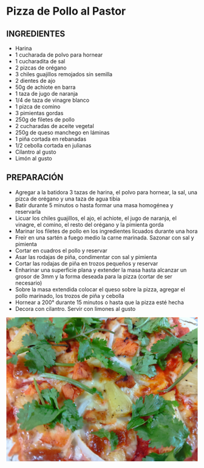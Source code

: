 # Pizza de Pollo al Pastor

## INGREDIENTES

- Harina
- 1 cucharada de polvo para hornear
- 1 cucharadita de sal
- 2 pizcas de orégano
- 3 chiles guajillos remojados sin semilla
- 2 dientes de ajo
- 50g de achiote en barra
- 1 taza de jugo de naranja
- 1/4 de taza de vinagre blanco
- 1 pizca de comino
- 3 pimientas gordas
- 250g de filetes de pollo
- 2 cucharadas de aceite vegetal
- 250g de queso manchego en láminas
- 1 piña cortada en rebanadas
- 1/2 cebolla cortada en julianas
- Cilantro al gusto
- Limón al gusto

## PREPARACIÓN

- Agregar a la batidora 3 tazas de harina, el polvo para hornear, la sal, una pizca de orégano y una taza de agua tibia
- Batir durante 5 minutos o hasta formar una masa homogénea y reservarla
- Licuar los chiles guajillos, el ajo, el achiote, el jugo de naranja, el vinagre, el comino, el resto del orégano y la pimienta gorda
- Marinar los filetes de pollo en los ingredientes licuados durante una hora
- Freír en una sartén a fuego medio la carne marinada. Sazonar con sal y pimienta
- Cortar en cuadros el pollo y reservar
- Asar las rodajas de piña, condimentar con sal y pimienta
- Cortar las rodajas de piña en trozos pequeños y reservar
- Enharinar una superficie plana y extender la masa hasta alcanzar un grosor de 3mm y la forma deseada para la pizza (cortar de ser necesario)
- Sobre la masa extendida colocar el queso sobre la pizza, agregar el pollo marinado, los trozos de piña y cebolla
- Hornear a 200° durante 15 minutos o hasta que la pizza esté hecha
- Decora con cilantro. Servir con limones al gusto 

![pizza_de_pollo](../imagenes/pizzapollo.jpeg)
